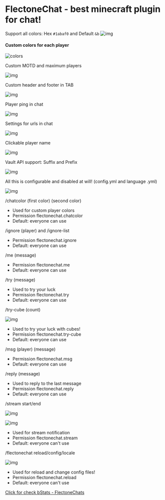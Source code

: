 # FlectoneChat - best minecraft plugin for chat!

Support all colors: Hex `#1abaf0` and Default `&b`
![img](https://media.discordapp.net/attachments/861174260432371752/1036321223069679616/features.png)


#### Custom colors for each player

![colors](https://user-images.githubusercontent.com/69783345/199021874-a8dcadc7-228b-42ff-b442-be940f622879.gif)


Custom MOTD and maximum players

![img](https://media.discordapp.net/attachments/861174260432371752/1036339771464757348/unknown.png)


Custom header and footer in TAB

![img](https://media.discordapp.net/attachments/861174260432371752/1036339970132164679/unknown.png)


Player ping in chat

![img](https://media.discordapp.net/attachments/861174260432371752/1036341270777438359/unknown.png)


Settings for urls in chat

![img](https://media.discordapp.net/attachments/861174260432371752/1036341475673382992/unknown.png)


Clickable player name

![img](https://media.discordapp.net/attachments/861174260432371752/1036341760877678662/unknown.png)


Vault API support: Suffix and Prefix

![img](https://media.discordapp.net/attachments/861174260432371752/1036331873439318027/unknown.png)


All this is configurable and disabled at will!
(config.yml and language .yml)

![img](https://media.discordapp.net/attachments/861174260432371752/1036321223438766231/commands.png)

/chatcolor (first color) (second color)
- Used for custom player colors
- Permission flectonechat.chatcolor
- Default: everyone can use

/ignore (player) and /ignore-list
- Permission flectonechat.ignore
- Default: everyone can use

/me (message)
- Permission flectonechat.me
- Default: everyone can use

/try (message)
- Used to try your luck
- Permission flectonechat.try
- Default: everyone can use

/try-cube (count)

![img](https://media.discordapp.net/attachments/861174260432371752/1036336636692287518/unknown.png)
- Used to try your luck with cubes!
- Permission flectonechat.try-cube
- Default: everyone can use

/msg (player) (message)
- Permission flectonechat.msg
- Default: everyone can use

/reply (message)
- Used to reply to the last message
- Permission flectonechat.reply
- Default: everyone can use

/stream start/end

![img](https://media.discordapp.net/attachments/861174260432371752/1036335918988144731/unknown.png)

![img](https://media.discordapp.net/attachments/861174260432371752/1036336178120630300/unknown.png)
- Used for stream notification
- Permission flectonechat.stream
- Default: everyone can't use

/flectonechat reload/config/locale

![img](https://media.discordapp.net/attachments/861174260432371752/1036338292196642876/unknown.png)
- Used for reload and change config files!
- Permission flectonechat.reload
- Default: everyone can't use

[Click for check bStats - FlectoneChats](https://bstats.org/plugin/bukkit/FlectoneChats/16733)
